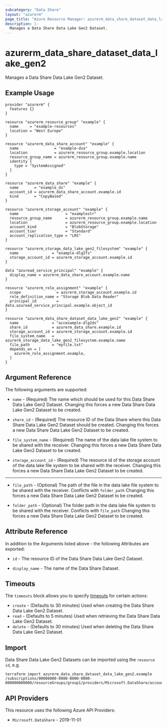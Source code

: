 ```yaml
---
subcategory: "Data Share"
layout: "azurerm"
page_title: "Azure Resource Manager: azurerm_data_share_dataset_data_lake_gen2"
description: |-
  Manages a Data Share Data Lake Gen2 Dataset.
---
```


# azurerm_data_share_dataset_data_lake_gen2

Manages a Data Share Data Lake Gen2 Dataset.

## Example Usage

```hcl
provider "azurerm" {
  features {}
}

resource "azurerm_resource_group" "example" {
  name     = "example-resources"
  location = "West Europe"
}

resource "azurerm_data_share_account" "example" {
  name                = "example-dsa"
  location            = azurerm_resource_group.example.location
  resource_group_name = azurerm_resource_group.example.name
  identity {
    type = "SystemAssigned"
  }
}

resource "azurerm_data_share" "example" {
  name       = "example_ds"
  account_id = azurerm_data_share_account.example.id
  kind       = "CopyBased"
}

resource "azurerm_storage_account" "example" {
  name                     = "examplestr"
  resource_group_name      = azurerm_resource_group.example.name
  location                 = azurerm_resource_group.example.location
  account_kind             = "BlobStorage"
  account_tier             = "Standard"
  account_replication_type = "LRS"
}

resource "azurerm_storage_data_lake_gen2_filesystem" "example" {
  name               = "example-dlg2fs"
  storage_account_id = azurerm_storage_account.example.id
}

data "azuread_service_principal" "example" {
  display_name = azurerm_data_share_account.example.name
}

resource "azurerm_role_assignment" "example" {
  scope                = azurerm_storage_account.example.id
  role_definition_name = "Storage Blob Data Reader"
  principal_id         = data.azuread_service_principal.example.object_id
}

resource "azurerm_data_share_dataset_data_lake_gen2" "example" {
  name               = "accexample-dlg2ds"
  share_id           = azurerm_data_share.example.id
  storage_account_id = azurerm_storage_account.example.id
  file_system_name   = azurerm_storage_data_lake_gen2_filesystem.example.name
  file_path          = "myfile.txt"
  depends_on = [
    azurerm_role_assignment.example,
  ]
}
```

## Argument Reference

The following arguments are supported:

* `name` - (Required) The name which should be used for this Data Share Data Lake Gen2 Dataset. Changing this forces a new Data Share Data Lake Gen2 Dataset to be created.

* `share_id` - (Required) The resource ID of the Data Share where this Data Share Data Lake Gen2 Dataset should be created. Changing this forces a new Data Share Data Lake Gen2 Dataset to be created.

* `file_system_name` - (Required) The name of the data lake file system to be shared with the receiver. Changing this forces a new Data Share Data Lake Gen2 Dataset to be created.

* `storage_account_id` - (Required) The resource id of the storage account of the data lake file system to be shared with the receiver. Changing this forces a new Data Share Data Lake Gen2 Dataset to be created.

---

* `file_path` - (Optional) The path of the file in the data lake file system to be shared with the receiver. Conflicts with `folder_path` Changing this forces a new Data Share Data Lake Gen2 Dataset to be created.

* `folder_path` - (Optional) The folder path in the data lake file system to be shared with the receiver. Conflicts with `file_path` Changing this forces a new Data Share Data Lake Gen2 Dataset to be created.

## Attribute Reference

In addition to the Arguments listed above - the following Attributes are exported:

* `id` - The resource ID of the Data Share Data Lake Gen2 Dataset.

* `display_name` - The name of the Data Share Dataset.

## Timeouts

The `timeouts` block allows you to specify [timeouts](https://developer.hashicorp.com/terraform/language/resources/configure#define-operation-timeouts) for certain actions:

* `create` - (Defaults to 30 minutes) Used when creating the Data Share Data Lake Gen2 Dataset.
* `read` - (Defaults to 5 minutes) Used when retrieving the Data Share Data Lake Gen2 Dataset.
* `delete` - (Defaults to 30 minutes) Used when deleting the Data Share Data Lake Gen2 Dataset.

## Import

Data Share Data Lake Gen2 Datasets can be imported using the `resource id`, e.g.

```shell
terraform import azurerm_data_share_dataset_data_lake_gen2.example /subscriptions/00000000-0000-0000-0000-000000000000/resourceGroups/group1/providers/Microsoft.DataShare/accounts/account1/shares/share1/dataSets/dataSet1
```

## API Providers
<!-- This section is generated, changes will be overwritten -->
This resource uses the following Azure API Providers:

* `Microsoft.DataShare` - 2019-11-01
